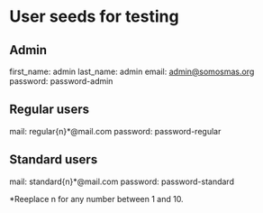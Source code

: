 # User seeds for testing 

## Admin 

first_name: admin 
last_name: admin
email: admin@somosmas.org
password: password-admin

## Regular users 

mail: regular{n}*@mail.com
password: password-regular

## Standard users 

mail: standard{n}*@mail.com
password: password-standard 

*Reeplace n for any number between 1 and 10. 


